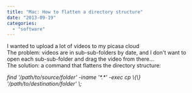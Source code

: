 ```yaml
---
title: "Mac: How to flatten a directory structure"
date: "2013-09-19"
categories: 
  - "software"
---
```


I wanted to upload a lot of videos to my picasa cloud  
The problem: videos are in sub-sub-folders by date, and I don't want to open each sub-sub-folder and drag the video from there...  
The solution: a command that flattens the directory structure:  
  
_find '/path/to/source/folder' -iname '\*.\*' -exec cp \\{\\} '/path/to/destination/folder' \\;_

